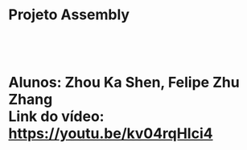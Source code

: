 <h1>Projeto Assembly<h1>

<br>

Alunos: Zhou Ka Shen, Felipe Zhu Zhang
<br>
Link do vídeo: https://youtu.be/kv04rqHIci4
